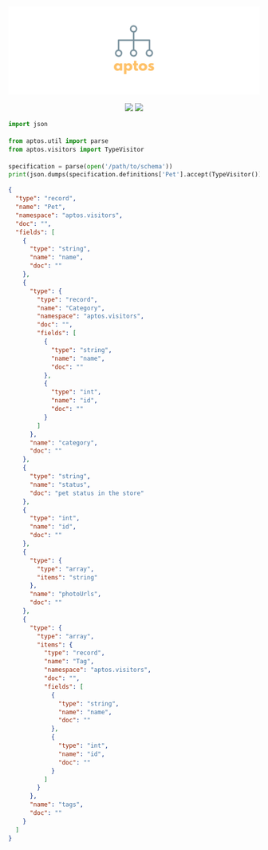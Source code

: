 <p align="center">
  <img src="assets/title.png">
</p>

<p align="center">
  <a href="https://travis-ci.org/pennsignals/aptos"><img src="https://img.shields.io/travis/pennsignals/aptos.svg?style=flat-square"></a>
  <a href="https://coveralls.io/github/pennsignals/aptos"><img src="https://img.shields.io/coveralls/pennsignals/aptos.svg?style=flat-square"></a>
</p>

```python
import json

from aptos.util import parse
from aptos.visitors import TypeVisitor

specification = parse(open('/path/to/schema'))
print(json.dumps(specification.definitions['Pet'].accept(TypeVisitor())['type'], indent=2))
```

```json
{
  "type": "record",
  "name": "Pet",
  "namespace": "aptos.visitors",
  "doc": "",
  "fields": [
    {
      "type": "string",
      "name": "name",
      "doc": ""
    },
    {
      "type": {
        "type": "record",
        "name": "Category",
        "namespace": "aptos.visitors",
        "doc": "",
        "fields": [
          {
            "type": "string",
            "name": "name",
            "doc": ""
          },
          {
            "type": "int",
            "name": "id",
            "doc": ""
          }
        ]
      },
      "name": "category",
      "doc": ""
    },
    {
      "type": "string",
      "name": "status",
      "doc": "pet status in the store"
    },
    {
      "type": "int",
      "name": "id",
      "doc": ""
    },
    {
      "type": {
        "type": "array",
        "items": "string"
      },
      "name": "photoUrls",
      "doc": ""
    },
    {
      "type": {
        "type": "array",
        "items": {
          "type": "record",
          "name": "Tag",
          "namespace": "aptos.visitors",
          "doc": "",
          "fields": [
            {
              "type": "string",
              "name": "name",
              "doc": ""
            },
            {
              "type": "int",
              "name": "id",
              "doc": ""
            }
          ]
        }
      },
      "name": "tags",
      "doc": ""
    }
  ]
}

```
